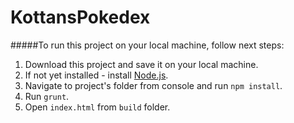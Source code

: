 # KottansPokedex
#####To run this project on your local machine, follow next steps:
1. Download this project and save it on your local machine.
2. If not yet installed - install [Node.js](https://nodejs.org/en/). 
3. Navigate to project's folder from console and run `npm install`.
4. Run `grunt`.
5. Open `index.html` from `build` folder.
